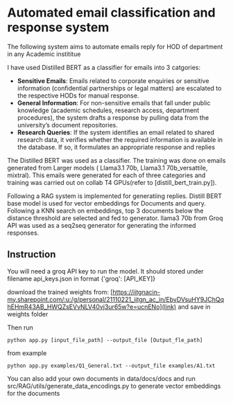 # Automated email classification and response system 
The following system aims to automate emails reply for HOD of department in any Academic instititue 

I have used Distilled BERT as a classifier for emails into 3 catgories:

- **Sensitive Emails**:
Emails related to corporate enquiries or sensitive information (confidential partnerships or
legal matters) are escalated to the respective HODs for manual response.
- **General Information**:
For non-sensitive emails that fall under public knowledge (academic schedules, research
access, department procedures), the system drafts a response by pulling data from the
university’s document repositories.
- **Research Queries**:
If the system identifies an email related to shared research data, it verifies whether the
required information is available in the database. If so, it formulates an appropriate response
and replies

The Distilled BERT was used as a classifier. The training was done on emails generated from Larger models ( Llama3.1 70b, Llama3.1 70b_versattile, mixtral). This emails were generated for each of three categories and training was carried out on collab T4 GPUs(refer to [distill_bert_train.py]).

Following a RAG system is implemented for generatiing replies. Distill BERT base model is used for vector embeddings for Documents and query. Following a KNN search on embeddings, top 3 documents below the distance threshold are selected and fed to generator. llama3 70b from Groq API was used as a seq2seq generator for generating the informed responses.


## Instruction

You will need a groq API key to run the model. It should stored under filename api_keys.json in format {'groq': [API_KEY]}

download the trained weights from: [https://iitgnacin-my.sharepoint.com/:u:/g/personal/21110221_iitgn_ac_in/EbvDVsuHY9JChQqhEHmR43AB_HWQZsEVvNLV40vj3ur65w?e=ucnENo](link) and save in weights folder


Then run 
```
python app.py [input_file_path] --output_file [Output_fle_path]
```
from example
```
python app.py examples/Q1_General.txt --output_file examples/A1.txt
```

You can also add your own documents in data/docs/docs 
and run src/RAG/utils/generate_data_encodings.py to generate vector embeddings for the documents



